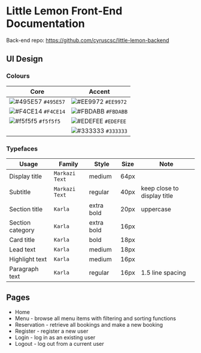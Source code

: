 # Little Lemon Front-End Documentation

Back-end repo: https://github.com/cyruscsc/little-lemon-backend

## UI Design

### Colours

| Core                                                               | Accent                                                             |
| ------------------------------------------------------------------ | ------------------------------------------------------------------ |
| ![#495E57](https://placehold.co/12x12/495E57/495E57.png) `#495E57` | ![#EE9972](https://placehold.co/12x12/EE9972/EE9972.png) `#EE9972` |
| ![#F4CE14](https://placehold.co/12x12/F4CE14/F4CE14.png) `#F4CE14` | ![#FBDABB](https://placehold.co/12x12/FBDABB/FBDABB.png) `#FBDABB` |
| ![#f5f5f5](https://placehold.co/12x12/f5f5f5/f5f5f5.png) `#f5f5f5` | ![#EDEFEE](https://placehold.co/12x12/EDEFEE/EDEFEE.png) `#EDEFEE` |
|                                                                    | ![#333333](https://placehold.co/12x12/333333/333333.png) `#333333` |

### Typefaces

| Usage            | Family         | Style      | Size | Note                        |
| ---------------- | -------------- | ---------- | ---- | --------------------------- |
| Display title    | `Markazi Text` | medium     | 64px |                             |
| Subtitle         | `Markazi Text` | regular    | 40px | keep close to display title |
| Section title    | `Karla`        | extra bold | 20px | uppercase                   |
| Section category | `Karla`        | extra bold | 16px |                             |
| Card title       | `Karla`        | bold       | 18px |                             |
| Lead text        | `Karla`        | medium     | 18px |                             |
| Highlight text   | `Karla`        | medium     | 16px |                             |
| Paragraph text   | `Karla`        | regular    | 16px | 1.5 line spacing            |

## Pages

- Home
- Menu - browse all menu items with filtering and sorting functions
- Reservation - retrieve all bookings and make a new booking
- Register - register a new user
- Login - log in as an existing user
- Logout - log out from a current user
